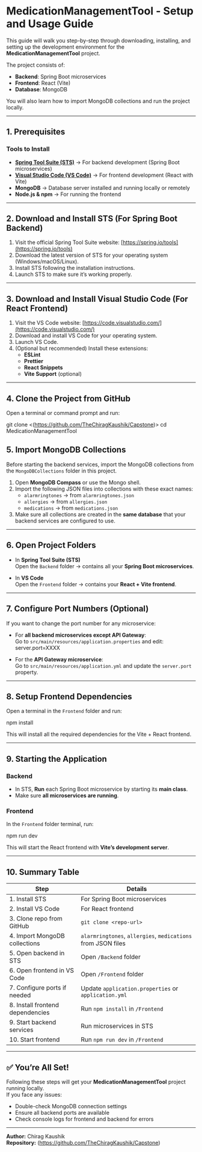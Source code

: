 # MedicationManagementTool - Setup and Usage Guide

This guide will walk you step-by-step through downloading, installing, and setting up the development environment for the **MedicationManagementTool** project.  

The project consists of:
- **Backend**: Spring Boot microservices  
- **Frontend**: React (Vite)  
- **Database**: MongoDB

You will also learn how to import MongoDB collections and run the project locally.

---

## 1. Prerequisites

### Tools to Install
- **[Spring Tool Suite (STS)](https://spring.io/tools)** → For backend development (Spring Boot microservices)
- **[Visual Studio Code (VS Code)](https://code.visualstudio.com/)** → For frontend development (React with Vite)
- **MongoDB** → Database server installed and running locally or remotely
- **Node.js & npm** → For running the frontend

---

## 2. Download and Install STS (For Spring Boot Backend)

1. Visit the official Spring Tool Suite website: [https://spring.io/tools](https://spring.io/tools)  
2. Download the latest version of STS for your operating system (Windows/macOS/Linux).  
3. Install STS following the installation instructions.  
4. Launch STS to make sure it’s working properly.

---

## 3. Download and Install Visual Studio Code (For React Frontend)

1. Visit the VS Code website: [https://code.visualstudio.com/](https://code.visualstudio.com/)  
2. Download and install VS Code for your operating system.  
3. Launch VS Code.  
4. (Optional but recommended) Install these extensions:
   - **ESLint**
   - **Prettier**
   - **React Snippets**
   - **Vite Support** (optional)

---

## 4. Clone the Project from GitHub

Open a terminal or command prompt and run:

git clone <(https://github.com/TheChiragKaushik/Capstone)>
cd MedicationManagementTool


## 5. Import MongoDB Collections

Before starting the backend services, import the MongoDB collections from the `MongoDBCollections` folder in this project.

1. Open **MongoDB Compass** or use the Mongo shell.
2. Import the following JSON files into collections with these exact names:
   - `alarmringtones` → from `alarmringtones.json`
   - `allergies` → from `allergies.json`
   - `medications` → from `medications.json`
3. Make sure all collections are created in the **same database** that your backend services are configured to use.

---

## 6. Open Project Folders

- In **Spring Tool Suite (STS)**  
  Open the `Backend` folder → contains all your **Spring Boot microservices**.

- In **VS Code**  
  Open the `Frontend` folder → contains your **React + Vite frontend**.

---

## 7. Configure Port Numbers (Optional)

If you want to change the port number for any microservice:

- For **all backend microservices except API Gateway**:  
  Go to `src/main/resources/application.properties` and edit:
  server.port=XXXX

- For the **API Gateway microservice**:  
Go to `src/main/resources/application.yml` and update the `server.port` property.

---

## 8. Setup Frontend Dependencies

Open a terminal in the `Frontend` folder and run:

npm install

This will install all the required dependencies for the Vite + React frontend.

---

## 9. Starting the Application

### Backend
- In STS, **Run** each Spring Boot microservice by starting its **main class**.
- Make sure **all microservices are running**.

### Frontend
In the `Frontend` folder terminal, run:

npm run dev

This will start the React frontend with **Vite’s development server**.

---

## 10. Summary Table

| Step | Details |
|------|---------|
| 1. Install STS | For Spring Boot microservices |
| 2. Install VS Code | For React frontend |
| 3. Clone repo from GitHub | `git clone <repo-url>` |
| 4. Import MongoDB collections | `alarmringtones`, `allergies`, `medications` from JSON files |
| 5. Open backend in STS | Open `/Backend` folder |
| 6. Open frontend in VS Code | Open `/Frontend` folder |
| 7. Configure ports if needed | Update `application.properties` or `application.yml` |
| 8. Install frontend dependencies | Run `npm install` in `/Frontend` |
| 9. Start backend services | Run microservices in STS |
| 10. Start frontend | Run `npm run dev` in `/Frontend` |

---

## ✅ You’re All Set!

Following these steps will get your **MedicationManagementTool** project running locally.  
If you face any issues:
- Double-check MongoDB connection settings
- Ensure all backend ports are available  
- Check console logs for frontend and backend for errors

---

**Author:** Chirag Kaushik  
**Repository:** (https://github.com/TheChiragKaushik/Capstone)

